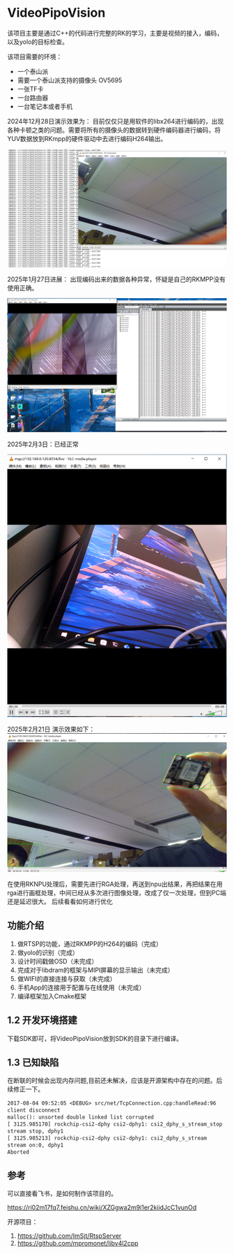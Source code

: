 # VideoPipoVision
该项目主要是通过C++的代码进行完整的RK的学习，主要是视频的接入，编码，以及yolo的目标检查。

该项目需要的环境：
* 一个泰山派
* 需要一个泰山派支持的摄像头 OV5695
* 一张TF卡
* 一台路由器
* 一台笔记本或者手机

2024年12月28日演示效果为：
目前仅仅只是用软件的libx264进行编码的，出现各种卡顿之类的问题。需要将所有的摄像头的数据转到硬件编码器进行编码，将YUV数据放到RKmpp的硬件驱动中去进行编码H264输出。

![](/docs/images/20241228.png)

2025年1月27日进展：
出现编码出来的数据各种异常，怀疑是自己的RKMPP没有使用正确。

![](/docs/images/20250127.png)

2025年2月3日：已经正常

![](/docs/images/20250203.png)

2025年2月21日 演示效果如下：
![](/docs/images/20250221.jpg)

在使用RKNPU处理后，需要先进行RGA处理，再送到npu出结果，再把结果在用rga进行画框处理，中间已经从多次进行图像处理，改成了仅一次处理，但到PC端还是延迟很大。
后续看看如何进行优化


## 功能介绍

1. 做RTSP的功能，通过RKMPP的H264的编码（完成）
2. 做yolo的识别（完成）
3. 设计时间戳做OSD（未完成）
4. 完成对于libdram的框架与MIPI屏幕的显示输出（未完成）
4. 做WIFI的直接连接与获取（未完成）
5. 手机App的连接用于配置与在线使用（未完成）
6. 编译框架加入Cmake框架

## 1.2 开发环境搭建
下载SDK即可，将VideoPipoVision放到SDK的目录下进行编译。



## 1.3 已知缺陷

在断联的时候会出现内存问题,目前还未解决，应该是开源架构中存在的问题。后续修正一下。

```
2017-08-04 09:52:05 <DEBUG> src/net/TcpConnection.cpp:handleRead:96 client disconnect
malloc(): unsorted double linked list corrupted
[ 3125.985170] rockchip-csi2-dphy csi2-dphy1: csi2_dphy_s_stream_stop stream stop, dphy1
[ 3125.985213] rockchip-csi2-dphy csi2-dphy1: csi2_dphy_s_stream stream on:0, dphy1
Aborted
```


## 参考

可以直接看飞书，是如何制作该项目的。

https://ri02m17fq7.feishu.cn/wiki/XZGgwa2m9i1er2kiidJcC1vunOd

开源项目：
1. https://github.com/ImSjt/RtspServer
2. https://github.com/mpromonet/libv4l2cpp
